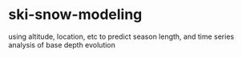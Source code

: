 # ski-snow-modeling
using altitude, location, etc to predict season length, and time series analysis of base depth evolution
